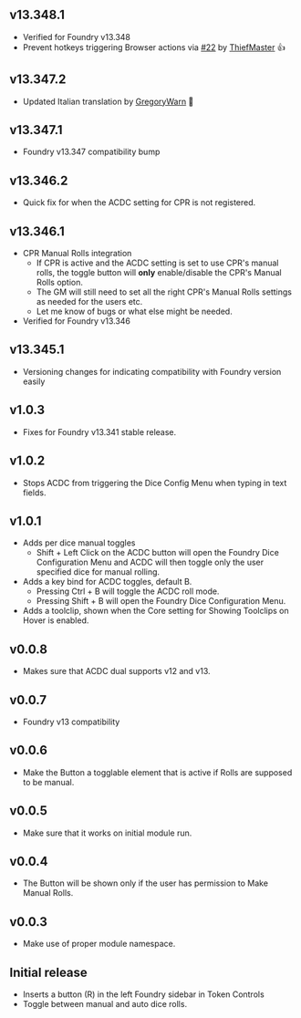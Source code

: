 ## v13.348.1
* Verified for Foundry v13.348
* Prevent hotkeys triggering Browser actions via [#22](<https://github.com/thatlonelybugbear/acdc/pull/22>) by [ThiefMaster](<https://github.com/ThiefMaster>) 👍

## v13.347.2
* Updated Italian translation by [GregoryWarn](<https://github.com/GregoryWarn>) 🤗

## v13.347.1
* Foundry v13.347 compatibility bump

## v13.346.2
- Quick fix for when the ACDC setting for CPR is not registered.

## v13.346.1
- CPR Manual Rolls integration
  - If CPR is active and the ACDC setting is set to use CPR's manual rolls, the toggle button will **only** enable/disable the CPR's Manual Rolls option.
  - The GM will still need to set all the right CPR's Manual Rolls settings as needed for the users etc.
  - Let me know of bugs or what else might be needed.
- Verified for Foundry v13.346
 
## v13.345.1
* Versioning changes for indicating compatibility with Foundry version easily

## v1.0.3
- Fixes for Foundry v13.341 stable release.

## v1.0.2
- Stops ACDC from triggering the Dice Config Menu when typing in text fields.

## v1.0.1
- Adds per dice manual toggles
  - Shift + Left Click on the ACDC button will open the Foundry Dice Configuration Menu and ACDC will then toggle only the user specified dice for manual rolling.
- Adds a key bind for ACDC toggles, default B.
  - Pressing Ctrl + B will toggle the ACDC roll mode.
  - Pressing Shift + B will open the Foundry Dice Configuration Menu.
- Adds a toolclip, shown when the Core setting for Showing Toolclips on Hover is enabled.

## v0.0.8
- Makes sure that ACDC dual supports v12 and v13.

## v0.0.7
- Foundry v13 compatibility

## v0.0.6
- Make the Button a togglable element that is active if Rolls are supposed to be manual.

## v0.0.5
- Make sure that it works on initial module run.

## v0.0.4
- The Button will be shown only if the user has permission to Make Manual Rolls.
  
## v0.0.3
- Make use of proper module namespace.

## Initial release
- Inserts a button (R) in the left Foundry sidebar in Token Controls
- Toggle between manual and auto dice rolls.
